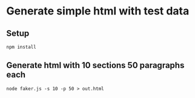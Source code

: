 # Generate simple html with test data

## Setup
```
npm install
```

## Generate html with 10 sections 50 paragraphs each

```
node faker.js -s 10 -p 50 > out.html
```
